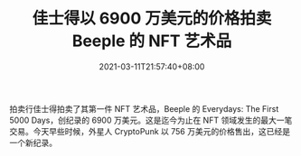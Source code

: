 ﻿---
title: "佳士得以 6900 万美元的价格拍卖 Beeple 的 NFT 艺术品"
date: 2021-03-11T21:57:40+08:00
lastmod: 2021-03-11T16:45:40+08:00
draft: false
authors: ["Simone"]
description: "拍卖行佳士得拍卖了其第一件 NFT 艺术品，Beeple 的 Everydays: The First 5000 Days，创纪录的 6900 万美元。这是迄今为止在 NFT 领域发生的最大一笔交易。今天早些时候，外星人 CryptoPunk 以 756 万美元的价格售出，这已经是一个新纪录。"
featuredImage: "christies-auctioned-nft-art-by-beeple-for-69-million.png"
tags: ["Virtual World","虚拟世界","Play to Earn"]
categories: ["news"]
news: ["虚拟世界"]
weight: 
lightgallery: true
pinned: false
recommend: false
recommend1: false
---

拍卖行佳士得拍卖了其第一件 NFT 艺术品，Beeple 的 Everydays: The First 5000 Days，创纪录的 6900 万美元。这是迄今为止在 NFT 领域发生的最大一笔交易。今天早些时候，外星人 CryptoPunk 以 756 万美元的价格售出，这已经是一个新纪录。

<!--more-->


